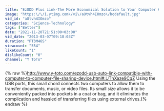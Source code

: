 ```yaml
---
title: "EzODD Plus Link-The More Economical Solution to Your Computer Connection"
image: "https:\/\/i.ytimg.com\/vi\/aOtvh4IOmzo\/hqdefault.jpg"
vid_id: "aOtvh4IOmzo"
categories: "Science-Technology"
tags: ["Better"]
date: "2021-11-20T21:51:00+03:00"
vid_date: "2013-03-07T09:18:03Z"
duration: "PT3M46S"
viewcount: "554"
likeCount: "1"
dislikeCount: "0"
channel: "Y ToTo"
---
```

{% raw %}<a rel="nofollow" target="blank" href="http://www.y-toto.com/ezodd-usb-auto-link-compatible-with-computer-to-computer-file-sharing-device.html#.UThXaze9CqZ">http://www.y-toto.com/ezodd-usb-auto-link-compatible-with-computer-to-computer-file-sharing-device.html#.UThXaze9CqZ</a> Using the USB ports, this small chord connects two computers to allow them to transfer documents, music, or video files. Its small size allows it to be conveniently packed into pockets in a coat or bag, and it eliminates the complication and hassled of transferring files using external drives.{% endraw %}
